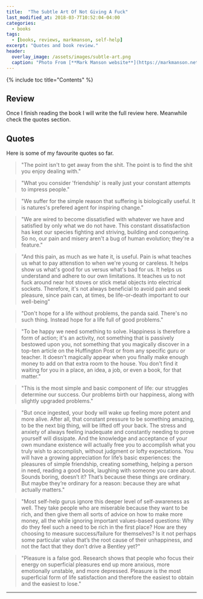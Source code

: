```yaml
---
title:  "The Subtle Art Of Not Giving A Fuck"
last_modified_at: 2018-03-7T10:52:04-04:00
categories:
  - books
tags:
  - [books, reviews, markmanson, self-help]
excerpt: "Quotes and book review."
header:
  overlay_image: /assets/images/subtle-art.png
  caption: "Photo From [**Mark Manson website**](https://markmanson.net)"
---
```


{% include toc title="Contents" %}

## Review
Once I finish reading the book I will write the full review here.
Meanwhile check the quotes section.

## Quotes
Here is some of my favourite quotes so far.

> "The point isn't to get away from the shit. The point is to find the shit you enjoy dealing with."

> "What you consider 'friendship' is really just your constant attempts to impress people."

> "We suffer for the simple reason that suffering is biologically useful. It is natures's prefered agent for inspiring change."

> "We are wired to become dissatisfied with whatever we have and satisfied by only what we do not have. This constant dissatisfaction has kept our species fighting and striving, building and conquering. So no, our pain and misery aren't a bug of human evolution; they're a feature."

> "And this pain, as much as we hate it, is useful. Pain is what teaches us what to pay attenstion to when we're young or careless. It helps show us what's good for us versus what's bad for us. It helps us understand and adhere to our own limitations. It teaches us to not fuck around near hot stoves or stick metal objects into electrical sockets. Therefore, it's not always beneficial to avoid pain and seek pleasure, since pain can, at times, be life-or-death important to our well-being"

> "Don't hope for a life without problems, the panda said. There's no such thing. Instead hope for a life full of good problems."

> "To be happy we need something to solve. Happiness is therefore a form of action; it's an activity, not something that is passively bestowed upon you, not something that you magically discover in a top-ten article on the Huffington Post or from any specific guru or teacher. It doesn't magically appear when you finally make enough money to add on that extra room to the house. You don't find it waiting for you in a place, an idea, a job, or even a book, for that matter."

> "This is the most simple and basic component of life: our struggles determine our success. Our problems birth our happiness, along with slightly upgraded problems."

> "But once ingested, your body will wake up feeling more potent and more alive. After all, that constant pressure to be something amazing, to be the next big thing, will be lifted off your back. The stress and anxiety of always feeling inadequate and constantly needing to prove yourself will dissipate. And the knowledge and acceptance of your own mundane existence will actually free you to accomplish what you truly wish to accomplish, without judgment or lofty expectations.
You will have a growing appreciation for life’s basic experiences: the pleasures of simple friendship, creating something, helping a person in need, reading a good book, laughing with someone you care about.
Sounds boring, doesn’t it? That’s because these things are ordinary. But maybe they’re ordinary for a reason: because they are what actually matters."

> "Most self-help gurus ignore this deeper level of self-awareness as well. They take people who are miserable because they want to be rich, and then give them all sorts of advice on how to make more money, all the while ignoring important values-based questions: Why do they feel such a need to be rich in the first place? How are they choosing to measure success/failure for themselves? Is it not perhaps some particular value that’s the root cause of their unhappiness, and not the fact that they don’t drive a Bentley yet?"

> "Pleasure is a false god. Research shows that people who focus their energy on superficial pleasures end up more anxious, more emotionally unstable, and more depressed. Pleasure is the most superficial form of life satisfaction and therefore the easiest to obtain and the easiest to lose."


---

